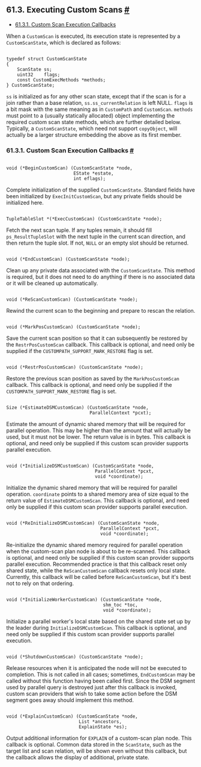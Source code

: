 ## 61.3. Executing Custom Scans [#](#CUSTOM-SCAN-EXECUTION)

* [61.3.1. Custom Scan Execution Callbacks](custom-scan-execution#CUSTOM-SCAN-EXECUTION-CALLBACKS)

When a `CustomScan` is executed, its execution state is represented by a `CustomScanState`, which is declared as follows:

```

typedef struct CustomScanState
{
    ScanState ss;
    uint32    flags;
    const CustomExecMethods *methods;
} CustomScanState;
```

`ss` is initialized as for any other scan state, except that if the scan is for a join rather than a base relation, `ss.ss_currentRelation` is left NULL. `flags` is a bit mask with the same meaning as in `CustomPath` and `CustomScan`. `methods` must point to a (usually statically allocated) object implementing the required custom scan state methods, which are further detailed below. Typically, a `CustomScanState`, which need not support `copyObject`, will actually be a larger structure embedding the above as its first member.

### 61.3.1. Custom Scan Execution Callbacks [#](#CUSTOM-SCAN-EXECUTION-CALLBACKS)

```

void (*BeginCustomScan) (CustomScanState *node,
                         EState *estate,
                         int eflags);
```

Complete initialization of the supplied `CustomScanState`. Standard fields have been initialized by `ExecInitCustomScan`, but any private fields should be initialized here.

```

TupleTableSlot *(*ExecCustomScan) (CustomScanState *node);
```

Fetch the next scan tuple. If any tuples remain, it should fill `ps_ResultTupleSlot` with the next tuple in the current scan direction, and then return the tuple slot. If not, `NULL` or an empty slot should be returned.

```

void (*EndCustomScan) (CustomScanState *node);
```

Clean up any private data associated with the `CustomScanState`. This method is required, but it does not need to do anything if there is no associated data or it will be cleaned up automatically.

```

void (*ReScanCustomScan) (CustomScanState *node);
```

Rewind the current scan to the beginning and prepare to rescan the relation.

```

void (*MarkPosCustomScan) (CustomScanState *node);
```

Save the current scan position so that it can subsequently be restored by the `RestrPosCustomScan` callback. This callback is optional, and need only be supplied if the `CUSTOMPATH_SUPPORT_MARK_RESTORE` flag is set.

```

void (*RestrPosCustomScan) (CustomScanState *node);
```

Restore the previous scan position as saved by the `MarkPosCustomScan` callback. This callback is optional, and need only be supplied if the `CUSTOMPATH_SUPPORT_MARK_RESTORE` flag is set.

```

Size (*EstimateDSMCustomScan) (CustomScanState *node,
                               ParallelContext *pcxt);
```

Estimate the amount of dynamic shared memory that will be required for parallel operation. This may be higher than the amount that will actually be used, but it must not be lower. The return value is in bytes. This callback is optional, and need only be supplied if this custom scan provider supports parallel execution.

```

void (*InitializeDSMCustomScan) (CustomScanState *node,
                                 ParallelContext *pcxt,
                                 void *coordinate);
```

Initialize the dynamic shared memory that will be required for parallel operation. `coordinate` points to a shared memory area of size equal to the return value of `EstimateDSMCustomScan`. This callback is optional, and need only be supplied if this custom scan provider supports parallel execution.

```

void (*ReInitializeDSMCustomScan) (CustomScanState *node,
                                   ParallelContext *pcxt,
                                   void *coordinate);
```

Re-initialize the dynamic shared memory required for parallel operation when the custom-scan plan node is about to be re-scanned. This callback is optional, and need only be supplied if this custom scan provider supports parallel execution. Recommended practice is that this callback reset only shared state, while the `ReScanCustomScan` callback resets only local state. Currently, this callback will be called before `ReScanCustomScan`, but it's best not to rely on that ordering.

```

void (*InitializeWorkerCustomScan) (CustomScanState *node,
                                    shm_toc *toc,
                                    void *coordinate);
```

Initialize a parallel worker's local state based on the shared state set up by the leader during `InitializeDSMCustomScan`. This callback is optional, and need only be supplied if this custom scan provider supports parallel execution.

```

void (*ShutdownCustomScan) (CustomScanState *node);
```

Release resources when it is anticipated the node will not be executed to completion. This is not called in all cases; sometimes, `EndCustomScan` may be called without this function having been called first. Since the DSM segment used by parallel query is destroyed just after this callback is invoked, custom scan providers that wish to take some action before the DSM segment goes away should implement this method.

```

void (*ExplainCustomScan) (CustomScanState *node,
                           List *ancestors,
                           ExplainState *es);
```

Output additional information for `EXPLAIN` of a custom-scan plan node. This callback is optional. Common data stored in the `ScanState`, such as the target list and scan relation, will be shown even without this callback, but the callback allows the display of additional, private state.